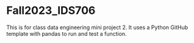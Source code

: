 # Fall2023_IDS706
This is for class data engineering mini project 2. It uses a Python GitHub template with pandas to run and test a function.
